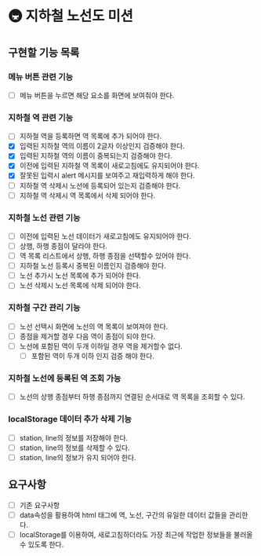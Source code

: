 # 🚇 지하철 노선도 미션

## 구현할 기능 목록

### 메뉴 버튼 관련 기능

- [ ] 메뉴 버튼을 누르면 해당 요소를 화면에 보여줘야 한다.

### 지하철 역 관련 기능

- [ ] 지하철 역을 등록하면 역 목록에 추가 되어야 한다.
- [x] 입력된 지하철 역의 이름이 2글자 이상인지 검증해야 한다.
- [x] 입력된 지하철 역의 이름이 중복되는지 검증해야 한다.
- [x] 이전에 입력된 지하철 역 목록이 새로고침에도 유지되어야 한다.
- [x] 잘못된 입력시 alert 메시지를 보여주고 재입력하게 해야 한다.
- [ ] 지하철 역 삭제시 노선에 등록되어 있는지 검증해야 한다.
- [ ] 지하철 역 삭제시 역 목록에서 삭제 되어야 한다.

### 지하철 노선 관련 기능

- [ ] 이전에 입력된 노선 데이터가 새로고침에도 유지되어야 한다.
- [ ] 상행, 하행 종점이 달라야 한다.
- [ ] 역 목록 리스트에서 상행, 하행 종점을 선택할수 있어야 한다.
- [ ] 지하철 노선 등록시 중복된 이름인지 검증해야 한다.
- [ ] 노선 추가시 노선 목록에 추가 되어야 한다.
- [ ] 노선 삭제시 노선 목록에 삭제 되어야 한다.

### 지하철 구간 관리 기능

- [ ] 노선 선택시 화면에 노선의 역 목록이 보여져야 한다.
- [ ] 종점을 제거할 경우 다음 역이 종점이 되야 한다.
- [ ] 노선에 포함된 역이 두개 이하일 경우 역을 제거할수 없다.
  - [ ] 포함된 역이 두개 이하 인지 검증 해야 한다.

### 지하철 노선에 등록된 역 조회 가능

- [ ] 노선의 상행 종점부터 하행 종점까지 연결된 순서대로 역 목록을 조회할 수 있다.

### localStorage 데이터 추가 삭제 기능

- [ ] station, line의 정보를 저장해야 한다.
- [ ] station, line의 정보를 삭제할 수 있다.
- [ ] station, line의 정보가 유지 되어야 한다.

## 요구사항

- [ ] 기존 요구사항
- [ ] data속성을 활용하여 html 태그에 역, 노선, 구간의 유일한 데이터 값들을 관리한다.
- [ ] localStorage를 이용하여, 새로고침하더라도 가장 최근에 작업한 정보들을 불러올 수 있도록 한다.
